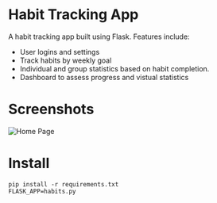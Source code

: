 # Habit Tracking App

A habit tracking app built using Flask. Features include:
* User logins and settings
* Track habits by weekly goal
* Individual and group statistics based on habit completion.
* Dashboard to assess progress and vistual statistics

# Screenshots
![Home Page](jbakerr.github.com/habits/docs/home_screenshot.png)


# Install

```
pip install -r requirements.txt
FLASK_APP=habits.py
```


